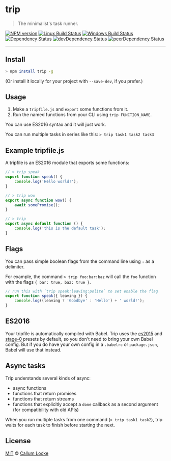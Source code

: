 # trip

> The minimalist's task runner.

[![NPM version][npm-image]][npm-url] [![Linux Build Status][travis-image]][travis-url] [![Windows Build Status][appveyor-image]][appveyor-url] [![Dependency Status][depstat-image]][depstat-url] [![devDependency Status][devdepstat-image]][devdepstat-url] [![peerDependency Status][peerdepstat-image]][peerdepstat-url]

---

## Install

```sh
> npm install trip -g
```

(Or install it locally for your project with `--save-dev`, if you prefer.)

## Usage

1. Make a `tripfile.js` and `export` some functions from it.
2. Run the named functions from your CLI using `trip FUNCTION_NAME`.

You can use ES2016 syntax and it will just work.

You can run multiple tasks in series like this: `> trip task1 task2 task3`

## Example tripfile.js

A tripfile is an ES2016 module that exports some functions:

```js
// > trip speak
export function speak() {
    console.log('Hello world!');
}

// > trip wow
export async function wow() {
    await somePromise();
}

// > trip
export async default function () {
    console.log('this is the default task');
}
```

## Flags

You can pass simple boolean flags from the command line using `:` as a delimiter.

For example, the command `> trip foo:bar:baz` will call the `foo` function with the flags `{ bar: true, baz: true }`.

```js
// run this with `trip speak:leaving:polite` to set enable the flag
export function speak({ leaving }) {
    console.log((leaving ? 'Goodbye' : 'Hello') + ' world!');
}
```

## ES2016

Your tripfile is automatically compiled with Babel. Trip uses the [es2015](https://babeljs.io/docs/plugins/preset-es2015/) and [stage-0](https://babeljs.io/docs/plugins/preset-stage-0/) presets by default, so you don't need to bring your own Babel config. But if you do have your own config in a `.babelrc` or `package.json`, Babel will use that instead.

## Async tasks

Trip understands several kinds of async:

- async functions
- functions that return promises
- functions that return streams
- functions that explicitly accept a `done` callback as a second argument (for compatibility with old APIs)

When you run multiple tasks from one command (`> trip task1 task2`), trip waits for each task to finish before starting the next.

## License

[MIT](./LICENSE) © [Callum Locke](https://twitter.com/callumlocke)

<!-- badge URLs -->
[npm-url]: https://npmjs.org/package/trip
[npm-image]: https://img.shields.io/npm/v/trip.svg?style=flat-square

[travis-url]: https://travis-ci.org/tripjs/trip
[travis-image]: https://img.shields.io/travis/tripjs/trip.svg?style=flat-square&label=Linux

[appveyor-url]: https://ci.appveyor.com/project/callumlocke/trip
[appveyor-image]: https://img.shields.io/appveyor/ci/callumlocke/trip/master.svg?style=flat-square&label=Windows

[depstat-url]: https://david-dm.org/tripjs/trip
[depstat-image]: https://img.shields.io/david/tripjs/trip.svg?style=flat-square

[devdepstat-url]: https://david-dm.org/tripjs/trip#info=devDependencies
[devdepstat-image]: https://img.shields.io/david/dev/tripjs/trip.svg?style=flat-square&label=devDeps

[peerdepstat-url]: https://david-dm.org/tripjs/trip#info=peerDependencies
[peerdepstat-image]: https://img.shields.io/david/peer/tripjs/trip.svg?style=flat-square&label=peerDeps
